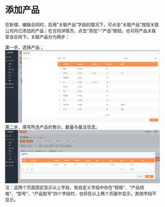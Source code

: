 # 添加产品

在新增、编辑合同时，启用“关联产品”字段的情况下，可点击“关联产品”按钮关联公司内已添加的产品；在合同详情页，点击“添加”-“产品”按钮，也可将产品关联至该合同下。关联产品分为两步：

第一步，选择产品；![](/assets/lix选择产品2.png)第二步，填写所选产品的售价、数量与备注信息。![](/assets/lix添加产品3.png)注：这两个页面固定显示以上字段，若自定义字段中存在“规格”、“产品规格”、“型号”、“产品型号”四个字段时，也将在以上两个页面中显示，其他字段不显示。


